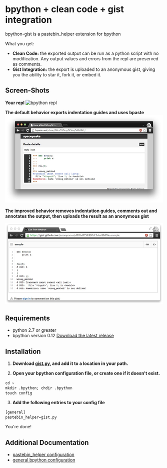 bpython + clean code + gist integration
=========

bpython-gist is a pastebin_helper extension for bpython

What you get:

* **Clean Code:** the exported output can be run as a python script with no modification. Any output values and errors from the repl are preserved as comments.
* **Gist Integration:** the export is uploaded to an anonymous gist, giving you the ability to star it, fork it, or embed it.

Screen-Shots
--------

**Your repl**
![bpython repl](https://raw.github.com/nnja/bpython-gist/master/img/bpython.png)

**The default behavior exports indentation guides and uses bpaste**
![default behavior](https://github.com/nnja/bpython-gist/blob/master/img/default.JPG?raw=true)

**The improved behavior removes indentation guides, comments out and annotates the output, then uploads the result as an anonymous gist**

![clean gist](https://github.com/nnja/bpython-gist/blob/master/img/gist.JPG?raw=true)

Requirements
--------
* python 2.7 or greater
* bpython version 0.12 [Download the latest release](http://bpython-interpreter.org/downloads/)

Installation
--------

1. **Download [gist.py](https://github.com/nnja/bpython-gist/gist.py), and add it to a location in your path.**

2. **Open your bpython configuration file, or create one if it doesn't exist.**

```
cd ~
mkdir .bpython; chdir .bpython
touch config
```

3. **Add the following entries to your config file**

```
[general]
pastebin_helper=gist.py
```

You're done!

Additional Documentation
--------
* [pastebin_helper configuration](http://docs.bpython-interpreter.org/configuration.html#pastebin-helper)
* [general bpython configuration](http://docs.bpython-interpreter.org/configuration.html)